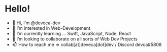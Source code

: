 # Hello!

- 👋 Hi, I’m @deveca-dev
- 👀 I’m interested in Web-Development
- 🌱 I’m currently learning ... Swift, JavaScript, Node, React
- 💞️ I’m looking to collaborate on all sorts of Web Dev Projects
- 📫 How to reach me => collab[at]deveca[dot]dev / Discord devca#5808


<!---
56DataLabs/56DataLabs is a ✨ special ✨ repository because its `README.md` (this file) appears on your GitHub profile.
You can click the Preview link to take a look at your changes.
--->
